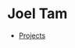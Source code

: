 <!DOCTYPE html>
<html lang="en">
<head>
    <meta charset="UTF-8">
    <meta name="viewport" content="width=device-width, initial-scale=1.0">
    <title>Joel Tam</title>
</head>
<body>
    <h1>Joel Tam</h1>
    <ul>
        <li><a href="projects.md">Projects</a></li>
    </ul>
</body>
</html>